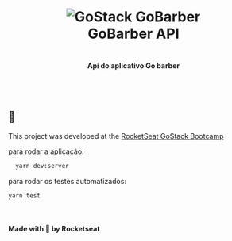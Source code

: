 <h1 align="center">
  <img alt='GoStack GoBarber' src='https://camo.githubusercontent.com/d1c64f218723a553f9f38bed77b485c0e172cb0c/68747470733a2f2f7265732e636c6f7564696e6172792e636f6d2f6c756b656d6f72616c65732f696d6167652f75706c6f61642f76313536343533333035312f726561646d655f6c6f676f732f676f6261726265725f6867356464782e706e67' />
  <br>
  GoBarber API
<h1>

<h4 align='center'>
  Api do aplicativo Go barber
</h4>

<br>
<br>

## :rocket:

This project was developed at the [RocketSeat GoStack Bootcamp](https://rocketseat.com.br/bootcamp)

para rodar a aplicação:
```bash
  yarn dev:server
```

para rodar os testes automatizados:

```bash
yarn test
```

<br>
<h4>
Made with 💜️ by Rocketseat
</h4>

